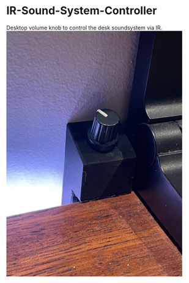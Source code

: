 # IR-Sound-System-Controller
 Desktop volume knob to control the desk soundsystem via IR.
 <br>
 ![Controller](IMG_3610.jpeg)
